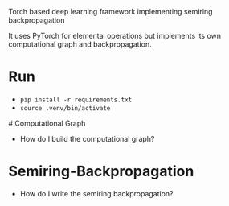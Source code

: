 Torch based deep learning framework implementing semiring backpropagation

It uses PyTorch for elemental operations but implements its own computational
graph and backpropagation.

# Run
- `pip install -r requirements.txt`
- `source .venv/bin/activate`


# Computational Graph
- How do I build the computational graph?

# Semiring-Backpropagation
- How do I write the semiring backpropagation?